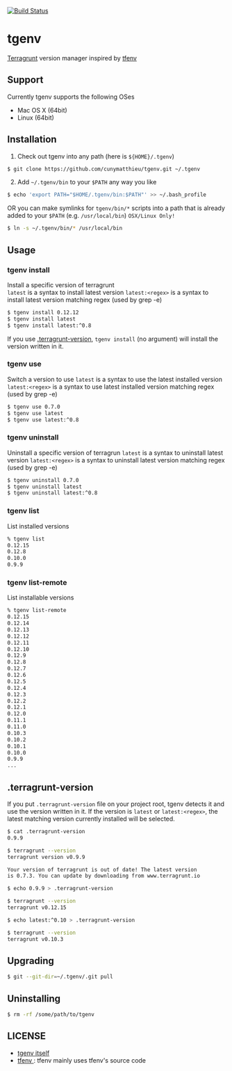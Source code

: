 [![Build Status](https://travis-ci.org/cunymatthieu/tgenv.svg?branch=master)](https://travis-ci.org/cunymatthieu/tgenv)

# tgenv
[Terragrunt](https://github.com/gruntwork-io/terragrunt) version manager inspired by [tfenv](https://github.com/kamatama41/tfenv)


## Support
Currently tgenv supports the following OSes
- Mac OS X (64bit)
- Linux (64bit)

## Installation

1. Check out tgenv into any path (here is `${HOME}/.tgenv`)

  ```bash
  $ git clone https://github.com/cunymatthieu/tgenv.git ~/.tgenv
  ```

2. Add `~/.tgenv/bin` to your `$PATH` any way you like

  ```bash
  $ echo 'export PATH="$HOME/.tgenv/bin:$PATH"' >> ~/.bash_profile
  ```

  OR you can make symlinks for `tgenv/bin/*` scripts into a path that is already added to your `$PATH` (e.g. `/usr/local/bin`) `OSX/Linux Only!`

  ```bash
  $ ln -s ~/.tgenv/bin/* /usr/local/bin
  ```

## Usage
### tgenv install
Install a specific version of terragrunt  
`latest` is a syntax to install latest version
`latest:<regex>` is a syntax to install latest version matching regex (used by grep -e)

```bash
$ tgenv install 0.12.12
$ tgenv install latest
$ tgenv install latest:^0.8
```

If you use [.terragrunt-version](#terragrunt-version), `tgenv install` (no argument) will install the version written in it.

### tgenv use
Switch a version to use
`latest` is a syntax to use the latest installed version
`latest:<regex>` is a syntax to use latest installed version matching regex (used by grep -e)

```bash
$ tgenv use 0.7.0
$ tgenv use latest
$ tgenv use latest:^0.8
```

### tgenv uninstall
Uninstall a specific version of terragrun
`latest` is a syntax to uninstall latest version
`latest:<regex>` is a syntax to uninstall latest version matching regex (used by grep -e)

```bash
$ tgenv uninstall 0.7.0
$ tgenv uninstall latest
$ tgenv uninstall latest:^0.8
```

### tgenv list
List installed versions

```bash
% tgenv list
0.12.15
0.12.8
0.10.0
0.9.9
```

### tgenv list-remote
List installable versions

```bash
% tgenv list-remote
0.12.15
0.12.14
0.12.13
0.12.12
0.12.11
0.12.10
0.12.9
0.12.8
0.12.7
0.12.6
0.12.5
0.12.4
0.12.3
0.12.2
0.12.1
0.12.0
0.11.1
0.11.0
0.10.3
0.10.2
0.10.1
0.10.0
0.9.9
...
```

## .terragrunt-version
If you put `.terragrunt-version` file on your project root, tgenv detects it and use the version written in it. If the version is `latest` or `latest:<regex>`, the latest matching version currently installed will be selected.

```bash
$ cat .terragrunt-version
0.9.9

$ terragrunt --version
terragrunt version v0.9.9

Your version of terragrunt is out of date! The latest version
is 0.7.3. You can update by downloading from www.terragrunt.io

$ echo 0.9.9 > .terragrunt-version

$ terragrunt --version
terragrunt v0.12.15

$ echo latest:^0.10 > .terragrunt-version

$ terragrunt --version
terragrunt v0.10.3
```

## Upgrading
```bash
$ git --git-dir=~/.tgenv/.git pull
```

## Uninstalling
```bash
$ rm -rf /some/path/to/tgenv
```

## LICENSE
- [tgenv itself](https://github.com/cunymatthieu/tgenv/blob/master/LICENSE)
- [tfenv ](https://github.com/kamatama41/tgenv/blob/master/LICENSE) : tfenv mainly uses tfenv's source code
